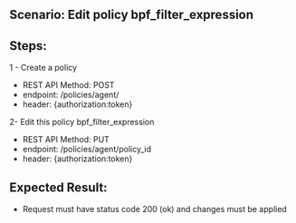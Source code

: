 ## Scenario: Edit policy bpf_filter_expression 

## Steps:
1 - Create a policy

- REST API Method: POST
- endpoint: /policies/agent/
- header: {authorization:token}

2- Edit this policy bpf_filter_expression

- REST API Method: PUT
- endpoint: /policies/agent/policy_id
- header: {authorization:token}


## Expected Result:
- Request must have status code 200 (ok) and changes must be applied